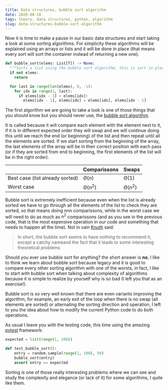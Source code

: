 ```yaml
---
title: Data structures, bubble sort algorithm
date: 2020-08-18
tags: theory, data structures, python, algorithm
slug: data-structures-bubble-sort-algorithm
---
```


Now it is time to make a pause in our basic data structures and start taking a look at some sorting algorithms. For simplicity these algorithms will be explained using an arrays or lists and it will be done in place (that means every sort will sort the container instead of returning a new one).

```python
def bubble_sort(elems: List[T]) -> None:
  """Sorts a list using the bubble sort algorithm, this is sort in-place"""
  if not elems:
    return

  for last in range(len(elems), 0, -1):
    for idx in range(1, last):
      if elems[idx - 1] > elems[idx]:
        elems[idx - 1], elems[idx] = elems[idx], elems[idx - 1]
```

The first algorithm we are going to take a look is one of those things that you should know but you should never use, the [bubble sort algorithm](https://en.wikipedia.org/wiki/Bubble_sort).

It is called because it will compare each element with the element next to it, if it is in different expected order they will swap and we will continue doing this until we reach the end (or beginning) of the list and then repeat until all the elements are sorted. If we start sorting from the beginning of the array, the last elements of the array will be in their correct position with each pass (or if they are sorted from end to beginning, the first elements of the list will be in the right order).

|                                 | Comparissons  | Swaps         |
|---------------------------------|---------------|---------------|
| Best case (list already sorted) | $\Theta(n)$   | $\Theta(1)$   |
| Worst case                      | $\Theta(n^2)$ | $\Theta(n^2)$ |

Bubble sort is extremely inefficient because even when the list is already sorted we have to go through all the elements of the list to check they are sorted, so that means doing nnn comparissons, while in the worst case we will need to do as much as $n^2$ comparissons (and as you see in the previous code, that is the most expensive operation in our code and something that needs to happen all the time). Not in vain [Knuth](https://en.wikipedia.org/wiki/Donald_Knuth) said:

> In short, the bubble sort seems to have nothing to recommend it, except a catchy nameand the fact that it leads to some interesting theoretical problems

Should you ever use bubble sort for anything? the short answer is **no**, I like to think we learn about bubble sort because legacy and it is good to compare every other sorting algorithm with one of the worsts, in fact, I like to start with bubble sort when talking about complexity of algorithms because it is simple to realize by yourself why is so bad (I left you that as an exercise!).

Bubble sort is so very well known that there are even variants improving the algorithm, for example, an early exit of the loop when there is no swap (all elements are sorted) or alternating the sorting direction and operation, I left to you the idea about how to modify the current Python code to do both operations.

As usual I leave you with the testing code, this time using the amazing [pytest](https://docs.pytest.org/en/stable/) framework:

```python
expected = list(range(1, 100))

def test_bubble_sort():
    entry = random.sample(range(1, 100), 99)
    bubble_sort(entry)
    assert entry == expected
```

Sorting is one of those really interesting problems where we can see and study the complexity and elegance (or lack of it) for some algorithms, I quite like them.